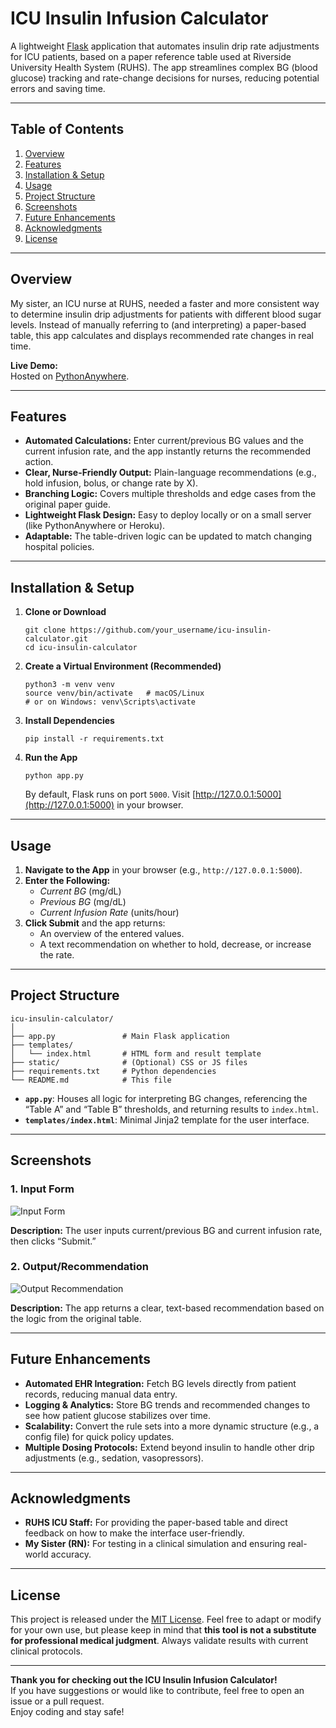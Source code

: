 # ICU Insulin Infusion Calculator

A lightweight [Flask](https://flask.palletsprojects.com/) application that automates insulin drip rate adjustments for ICU patients, based on a paper reference table used at Riverside University Health System (RUHS). The app streamlines complex BG (blood glucose) tracking and rate-change decisions for nurses, reducing potential errors and saving time.

---

## Table of Contents
1. [Overview](#overview)  
2. [Features](#features)  
3. [Installation & Setup](#installation--setup)  
4. [Usage](#usage)  
5. [Project Structure](#project-structure)  
6. [Screenshots](#screenshots)  
7. [Future Enhancements](#future-enhancements)  
8. [Acknowledgments](#acknowledgments)  
9. [License](#license)

---

## Overview
My sister, an ICU nurse at RUHS, needed a faster and more consistent way to determine insulin drip adjustments for patients with different blood sugar levels. Instead of manually referring to (and interpreting) a paper-based table, this app calculates and displays recommended rate changes in real time.

**Live Demo:**  
Hosted on [PythonAnywhere](https://johnpaulfeliciano98.pythonanywhere.com/).

---

## Features
- **Automated Calculations:** Enter current/previous BG values and the current infusion rate, and the app instantly returns the recommended action.
- **Clear, Nurse-Friendly Output:** Plain-language recommendations (e.g., hold infusion, bolus, or change rate by X).
- **Branching Logic:** Covers multiple thresholds and edge cases from the original paper guide.
- **Lightweight Flask Design:** Easy to deploy locally or on a small server (like PythonAnywhere or Heroku).
- **Adaptable:** The table-driven logic can be updated to match changing hospital policies.

---

## Installation & Setup

1. **Clone or Download**  
   
    ```
    git clone https://github.com/your_username/icu-insulin-calculator.git
    cd icu-insulin-calculator
    ```

2. **Create a Virtual Environment (Recommended)**  
   
    ```
    python3 -m venv venv
    source venv/bin/activate   # macOS/Linux
    # or on Windows: venv\Scripts\activate
    ```

3. **Install Dependencies**  
   
    ```
    pip install -r requirements.txt
    ```

4. **Run the App**  
   
    ```
    python app.py
    ```
   By default, Flask runs on port `5000`. Visit [http://127.0.0.1:5000](http://127.0.0.1:5000) in your browser.

---

## Usage

1. **Navigate to the App** in your browser (e.g., `http://127.0.0.1:5000`).
2. **Enter the Following:**
   - *Current BG* (mg/dL)
   - *Previous BG* (mg/dL)
   - *Current Infusion Rate* (units/hour)
3. **Click Submit** and the app returns:
   - An overview of the entered values.
   - A text recommendation on whether to hold, decrease, or increase the rate.

---

## Project Structure

```
icu-insulin-calculator/
│
├── app.py               # Main Flask application
├── templates/
│   └── index.html       # HTML form and result template
├── static/              # (Optional) CSS or JS files
├── requirements.txt     # Python dependencies
└── README.md            # This file
```

- **`app.py`**: Houses all logic for interpreting BG changes, referencing the “Table A” and “Table B” thresholds, and returning results to `index.html`.
- **`templates/index.html`**: Minimal Jinja2 template for the user interface.

---

## Screenshots

### 1. Input Form
![Input Form](./images/bg-check-input.png)

**Description:** The user inputs current/previous BG and current infusion rate, then clicks “Submit.”

### 2. Output/Recommendation
![Output Recommendation](./images/bg-check-result.png)

**Description:** The app returns a clear, text-based recommendation based on the logic from the original table.

---

## Future Enhancements
- **Automated EHR Integration:** Fetch BG levels directly from patient records, reducing manual data entry.
- **Logging & Analytics:** Store BG trends and recommended changes to see how patient glucose stabilizes over time.
- **Scalability:** Convert the rule sets into a more dynamic structure (e.g., a config file) for quick policy updates.
- **Multiple Dosing Protocols:** Extend beyond insulin to handle other drip adjustments (e.g., sedation, vasopressors).

---

## Acknowledgments
- **RUHS ICU Staff:** For providing the paper-based table and direct feedback on how to make the interface user-friendly.
- **My Sister (RN):** For testing in a clinical simulation and ensuring real-world accuracy.

---

## License
This project is released under the [MIT License](LICENSE). Feel free to adapt or modify for your own use, but please keep in mind that **this tool is not a substitute for professional medical judgment**. Always validate results with current clinical protocols.  

---

**Thank you for checking out the ICU Insulin Infusion Calculator!**  
If you have suggestions or would like to contribute, feel free to open an issue or a pull request.  
Enjoy coding and stay safe!
